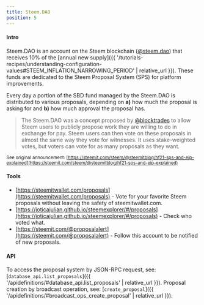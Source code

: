 ```yaml
---
title: Steem.DAO
position: 5
---
```


#### Intro

Steem.DAO is an account on the Steem blockchain ([@steem.dao](https://steemscan.com/account/steem.dao)) that receives 10% of the [annual new supply]({{ '/tutorials-recipes/understanding-configuration-values#STEEM_INFLATION_NARROWING_PERIOD' | relative_url }}).  These funds are dedicated to the Steem Proposal System (SPS) for platform improvements.

Every day a portion of the SBD fund managed by the Steem.DAO is distributed to various proposals, depending on **a)** how much the proposal is asking for and **b)** how much approval the proposal has.

> The Steem.DAO was a concept proposed by [@blocktrades](https://steemscan.com/account/blocktrades) to allow Steem users to publicly propose work they are willing to do in exchange for pay. Steem users can then vote on these proposals in almost the same way they vote for witnesses.  It uses stake-weighted votes, but voters can vote for as many proposals as they want.

<sup>See original announcement: [https://steemit.com/steem/@steemitblog/hf21-sps-and-eip-explained](https://steemit.com/steem/@steemitblog/hf21-sps-and-eip-explained)</sup>

#### Tools

* [https://steemitwallet.com/proposals](https://steemitwallet.com/proposals) - Vote for your favorite Steem proposals without leaving the safety of steemitwallet.com.
* [https://joticajulian.github.io/steemexplorer/#/proposals](https://joticajulian.github.io/steemexplorer/#/proposals) - Check who voted what.
* [https://steemit.com/@proposalalert](https://steemit.com/@proposalalert) - Follow this account to be notified of new proposals.

#### API

To access the proposal system by JSON-RPC request, see: [`database_api.list_proposals`]({{ '/apidefinitions/#database_api.list_proposals' | relative_url }}).  Proposal creation by broadcast operation, see: [`create_proposal`]({{ '/apidefinitions/#broadcast_ops_create_proposal' | relative_url }}).
